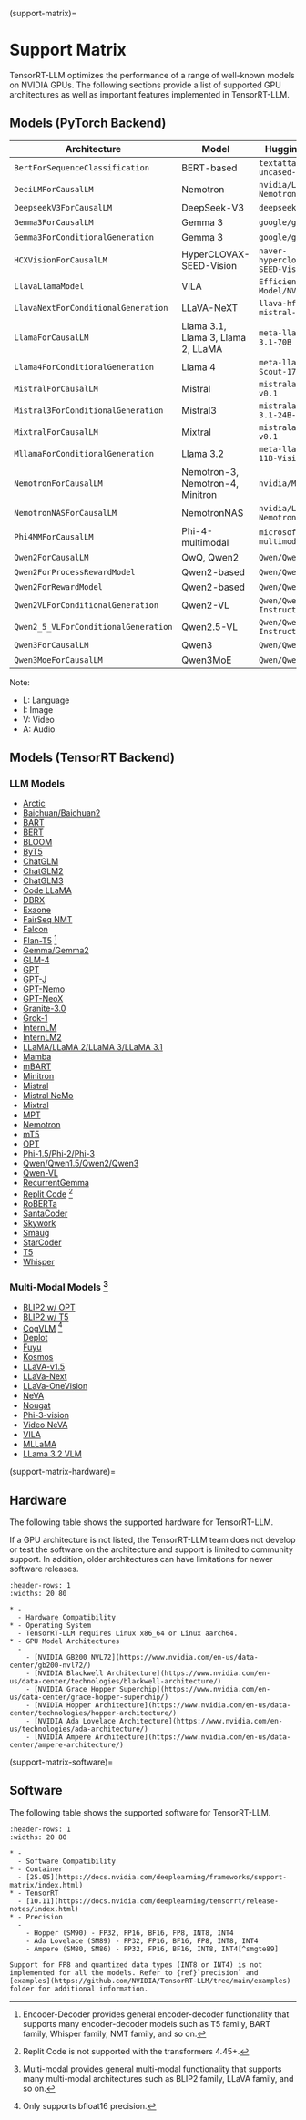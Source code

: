 (support-matrix)=

# Support Matrix

TensorRT-LLM optimizes the performance of a range of well-known models on NVIDIA GPUs. The following sections provide a list of supported GPU architectures as well as important features implemented in TensorRT-LLM.

## Models (PyTorch Backend)

| Architecture | Model | HuggingFace Example | Modality |
|--------------|-------|---------------------|----------|
| `BertForSequenceClassification` | BERT-based | `textattack/bert-base-uncased-yelp-polarity` | L |
| `DeciLMForCausalLM` | Nemotron | `nvidia/Llama-3_1-Nemotron-51B-Instruct` | L |
| `DeepseekV3ForCausalLM` | DeepSeek-V3 | `deepseek-ai/DeepSeek-V3 `| L |
| `Gemma3ForCausalLM` | Gemma 3 | `google/gemma-3-1b-it` | L |
| `Gemma3ForConditionalGeneration` | Gemma 3 | `google/gemma-3-27b-it` | L + I |
| `HCXVisionForCausalLM` | HyperCLOVAX-SEED-Vision | `naver-hyperclovax/HyperCLOVAX-SEED-Vision-Instruct-3B` | L + I |
| `LlavaLlamaModel` | VILA | `Efficient-Large-Model/NVILA-8B` | L + V |
| `LlavaNextForConditionalGeneration` | LLaVA-NeXT | `llava-hf/llava-v1.6-mistral-7b-hf` | L + I |
| `LlamaForCausalLM` | Llama 3.1, Llama 3, Llama 2, LLaMA | `meta-llama/Meta-Llama-3.1-70B` | L |
| `Llama4ForConditionalGeneration` | Llama 4 | `meta-llama/Llama-4-Scout-17B-16E-Instruct` | L + I + V |
| `MistralForCausalLM` | Mistral | `mistralai/Mistral-7B-v0.1` | L |
| `Mistral3ForConditionalGeneration` | Mistral3 | `mistralai/Mistral-Small-3.1-24B-Instruct-2503` | L + I |
| `MixtralForCausalLM` | Mixtral | `mistralai/Mixtral-8x7B-v0.1` | L |
| `MllamaForConditionalGeneration` | Llama 3.2 | `meta-llama/Llama-3.2-11B-Vision` | L |
| `NemotronForCausalLM` | Nemotron-3, Nemotron-4, Minitron | `nvidia/Minitron-8B-Base` | L |
| `NemotronNASForCausalLM` | NemotronNAS | `nvidia/Llama-3_3-Nemotron-Super-49B-v1` | L |
| `Phi4MMForCausalLM` | Phi-4-multimodal | `microsoft/Phi-4-multimodal-instruct` | L + I + A |
| `Qwen2ForCausalLM` | QwQ, Qwen2 | `Qwen/Qwen2-7B-Instruct` | L |
| `Qwen2ForProcessRewardModel` | Qwen2-based | `Qwen/Qwen2.5-Math-PRM-7B` | L |
| `Qwen2ForRewardModel` | Qwen2-based | `Qwen/Qwen2.5-Math-RM-72B` | L |
| `Qwen2VLForConditionalGeneration` | Qwen2-VL | `Qwen/Qwen2-VL-7B-Instruct` | L + I + V |
| `Qwen2_5_VLForConditionalGeneration` | Qwen2.5-VL | `Qwen/Qwen2.5-VL-7B-Instruct` | L + I + V |
| `Qwen3ForCausalLM` | Qwen3 | `Qwen/Qwen3-8B` | L |
| `Qwen3MoeForCausalLM` | Qwen3MoE | `Qwen/Qwen3-30B-A3B` | L |

Note:
- L: Language
- I: Image
- V: Video
- A: Audio

## Models (TensorRT Backend)

### LLM Models

- [Arctic](https://github.com/NVIDIA/TensorRT-LLM/tree/main/examples/models/contrib/arctic)
- [Baichuan/Baichuan2](https://github.com/NVIDIA/TensorRT-LLM/tree/main/examples/models/contrib/baichuan)
- [BART](https://github.com/NVIDIA/TensorRT-LLM/tree/main/examples/models/core/enc_dec)
- [BERT](https://github.com/NVIDIA/TensorRT-LLM/tree/main/examples/models/core/bert)
- [BLOOM](https://github.com/NVIDIA/TensorRT-LLM/tree/main/examples/models/contrib/bloom)
- [ByT5](https://github.com/NVIDIA/TensorRT-LLM/tree/main/examples/models/core/enc_dec)
- [ChatGLM](https://github.com/NVIDIA/TensorRT-LLM/tree/main/examples/models/contrib/chatglm-6b)
- [ChatGLM2](https://github.com/NVIDIA/TensorRT-LLM/tree/main/examples/models/contrib/chatglm2-6b)
- [ChatGLM3](https://github.com/NVIDIA/TensorRT-LLM/tree/main/examples/models/contrib/chatglm3-6b-32k)
- [Code LLaMA](https://github.com/NVIDIA/TensorRT-LLM/tree/main/examples/models/core/llama)
- [DBRX](https://github.com/NVIDIA/TensorRT-LLM/tree/main/examples/models/contrib/dbrx)
- [Exaone](https://github.com/NVIDIA/TensorRT-LLM/tree/main/examples/models/core/exaone)
- [FairSeq NMT](https://github.com/NVIDIA/TensorRT-LLM/tree/main/examples/models/core/enc_dec)
- [Falcon](https://github.com/NVIDIA/TensorRT-LLM/tree/main/examples/models/contrib/falcon)
- [Flan-T5](https://github.com/NVIDIA/TensorRT-LLM/tree/main/examples/models/core/enc_dec) [^encdec]
- [Gemma/Gemma2](https://github.com/NVIDIA/TensorRT-LLM/tree/main/examples/models/core/gemma)
- [GLM-4](https://github.com/NVIDIA/TensorRT-LLM/tree/main/examples/models/core/glm-4-9b)
- [GPT](https://github.com/NVIDIA/TensorRT-LLM/tree/main/examples/models/core/gpt)
- [GPT-J](https://github.com/NVIDIA/TensorRT-LLM/tree/main/examples/models/contrib/gptj)
- [GPT-Nemo](https://github.com/NVIDIA/TensorRT-LLM/tree/main/examples/models/core/gpt)
- [GPT-NeoX](https://github.com/NVIDIA/TensorRT-LLM/tree/main/examples/models/contrib/gptneox)
- [Granite-3.0](https://github.com/NVIDIA/TensorRT-LLM/tree/main/examples/models/core/granite)
- [Grok-1](https://github.com/NVIDIA/TensorRT-LLM/tree/main/examples/models/contrib/grok)
- [InternLM](https://github.com/NVIDIA/TensorRT-LLM/tree/main/examples//models/contrib/internlm)
- [InternLM2](https://github.com/NVIDIA/TensorRT-LLM/tree/main/examples/models/core/internlm2)
- [LLaMA/LLaMA 2/LLaMA 3/LLaMA 3.1](https://github.com/NVIDIA/TensorRT-LLM/tree/main/examples/models/core/llama)
- [Mamba](https://github.com/NVIDIA/TensorRT-LLM/tree/main/examples/models/core/mamba)
- [mBART](https://github.com/NVIDIA/TensorRT-LLM/tree/main/examples/models/core/enc_dec)
- [Minitron](https://github.com/NVIDIA/TensorRT-LLM/tree/main/examples/models/core/nemotron)
- [Mistral](https://github.com/NVIDIA/TensorRT-LLM/tree/main/examples/models/core/llama)
- [Mistral NeMo](https://github.com/NVIDIA/TensorRT-LLM/tree/main/examples/models/core/llama)
- [Mixtral](https://github.com/NVIDIA/TensorRT-LLM/tree/main/examples/models/core/mixtral)
- [MPT](https://github.com/NVIDIA/TensorRT-LLM/tree/main/examples/models/contrib/mpt)
- [Nemotron](https://github.com/NVIDIA/TensorRT-LLM/tree/main/examples/models/core/nemotron)
- [mT5](https://github.com/NVIDIA/TensorRT-LLM/tree/main/examples/models/core/enc_dec)
- [OPT](https://github.com/NVIDIA/TensorRT-LLM/tree/main/examples/models/contrib/opt)
- [Phi-1.5/Phi-2/Phi-3](https://github.com/NVIDIA/TensorRT-LLM/tree/main/examples/models/core/phi)
- [Qwen/Qwen1.5/Qwen2/Qwen3](https://github.com/NVIDIA/TensorRT-LLM/tree/main/examples/models/core/qwen)
- [Qwen-VL](https://github.com/NVIDIA/TensorRT-LLM/tree/main/examples/models/core/qwenvl)
- [RecurrentGemma](https://github.com/NVIDIA/TensorRT-LLM/tree/main/examples/models/core/recurrentgemma)
- [Replit Code](https://github.com/NVIDIA/TensorRT-LLM/tree/main/examples/models/contrib/mpt) [^replitcode]
- [RoBERTa](https://github.com/NVIDIA/TensorRT-LLM/tree/main/examples/models/core/bert)
- [SantaCoder](https://github.com/NVIDIA/TensorRT-LLM/tree/main/examples/models/core/gpt)
- [Skywork](https://github.com/NVIDIA/TensorRT-LLM/tree/main/examples/models/contrib/skywork)
- [Smaug](https://github.com/NVIDIA/TensorRT-LLM/tree/main/examples/models/contrib/smaug)
- [StarCoder](https://github.com/NVIDIA/TensorRT-LLM/tree/main/examples/models/core/gpt)
- [T5](https://github.com/NVIDIA/TensorRT-LLM/tree/main/examples/models/core/enc_dec)
- [Whisper](https://github.com/NVIDIA/TensorRT-LLM/tree/main/examples/models/core/whisper)


### Multi-Modal Models [^multimod]

- [BLIP2 w/ OPT](https://github.com/NVIDIA/TensorRT-LLM/tree/main/examples/models/core/multimodal)
- [BLIP2 w/ T5](https://github.com/NVIDIA/TensorRT-LLM/tree/main/examples/models/core/multimodal)
- [CogVLM](https://github.com/NVIDIA/TensorRT-LLM/tree/main/examples/models/core/multimodal) [^bf16only]
- [Deplot](https://github.com/NVIDIA/TensorRT-LLM/tree/main/examples/models/core/multimodal)
- [Fuyu](https://github.com/NVIDIA/TensorRT-LLM/tree/main/examples/models/core/multimodal)
- [Kosmos](https://github.com/NVIDIA/TensorRT-LLM/tree/main/examples/models/core/multimodal)
- [LLaVA-v1.5](https://github.com/NVIDIA/TensorRT-LLM/tree/main/examples/models/core/multimodal)
- [LLaVa-Next](https://github.com/NVIDIA/TensorRT-LLM/tree/main/examples/models/core/multimodal)
- [LLaVa-OneVision](https://github.com/NVIDIA/TensorRT-LLM/tree/main/examples/models/core/multimodal)
- [NeVA](https://github.com/NVIDIA/TensorRT-LLM/tree/main/examples/models/core/multimodal)
- [Nougat](https://github.com/NVIDIA/TensorRT-LLM/tree/main/examples/models/core/multimodal)
- [Phi-3-vision](https://github.com/NVIDIA/TensorRT-LLM/tree/main/examples/models/core/multimodal)
- [Video NeVA](https://github.com/NVIDIA/TensorRT-LLM/tree/main/examples/models/core/multimodal)
- [VILA](https://github.com/NVIDIA/TensorRT-LLM/tree/main/examples/models/core/multimodal)
- [MLLaMA](https://github.com/NVIDIA/TensorRT-LLM/tree/main/examples/models/core/multimodal)
- [LLama 3.2 VLM](https://github.com/NVIDIA/TensorRT-LLM/tree/main/examples/models/core/multimodal)


(support-matrix-hardware)=
## Hardware

The following table shows the supported hardware for TensorRT-LLM.

If a GPU architecture is not listed, the TensorRT-LLM team does not develop or test the software on the architecture and support is limited to community support.
In addition, older architectures can have limitations for newer software releases.

```{list-table}
:header-rows: 1
:widths: 20 80

* -
  - Hardware Compatibility
* - Operating System
  - TensorRT-LLM requires Linux x86_64 or Linux aarch64.
* - GPU Model Architectures
  -
    - [NVIDIA GB200 NVL72](https://www.nvidia.com/en-us/data-center/gb200-nvl72/)
    - [NVIDIA Blackwell Architecture](https://www.nvidia.com/en-us/data-center/technologies/blackwell-architecture/)
    - [NVIDIA Grace Hopper Superchip](https://www.nvidia.com/en-us/data-center/grace-hopper-superchip/)
    - [NVIDIA Hopper Architecture](https://www.nvidia.com/en-us/data-center/technologies/hopper-architecture/)
    - [NVIDIA Ada Lovelace Architecture](https://www.nvidia.com/en-us/technologies/ada-architecture/)
    - [NVIDIA Ampere Architecture](https://www.nvidia.com/en-us/data-center/ampere-architecture/)
```

(support-matrix-software)=
## Software

The following table shows the supported software for TensorRT-LLM.

```{list-table}
:header-rows: 1
:widths: 20 80

* -
  - Software Compatibility
* - Container
  - [25.05](https://docs.nvidia.com/deeplearning/frameworks/support-matrix/index.html)
* - TensorRT
  - [10.11](https://docs.nvidia.com/deeplearning/tensorrt/release-notes/index.html)
* - Precision
  -
    - Hopper (SM90) - FP32, FP16, BF16, FP8, INT8, INT4
    - Ada Lovelace (SM89) - FP32, FP16, BF16, FP8, INT8, INT4
    - Ampere (SM80, SM86) - FP32, FP16, BF16, INT8, INT4[^smgte89]
```

[^replitcode]: Replit Code is not supported with the transformers 4.45+.

[^smgte89]: INT4 AWQ and GPTQ with FP8 activations require SM >= 89.

[^encdec]: Encoder-Decoder provides general encoder-decoder functionality that supports many encoder-decoder models such as T5 family, BART family, Whisper family, NMT family, and so on.

[^multimod]: Multi-modal provides general multi-modal functionality that supports many multi-modal architectures such as BLIP2 family, LLaVA family, and so on.

[^bf16only]: Only supports bfloat16 precision.


```{note}
Support for FP8 and quantized data types (INT8 or INT4) is not implemented for all the models. Refer to {ref}`precision` and [examples](https://github.com/NVIDIA/TensorRT-LLM/tree/main/examples) folder for additional information.
```
